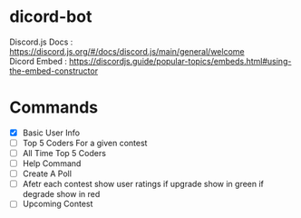 # dicord-bot
Discord.js Docs : https://discord.js.org/#/docs/discord.js/main/general/welcome
<br>
Dicord Embed : https://discordjs.guide/popular-topics/embeds.html#using-the-embed-constructor

<h1>Commands</h1>

- [x] Basic User Info
- [ ] Top 5 Coders For a given contest 
- [ ] All Time Top 5 Coders
- [ ] Help Command
- [ ] Create A Poll
- [ ] Afetr each contest show user ratings if upgrade show in green if degrade show in red
- [ ] Upcoming Contest
